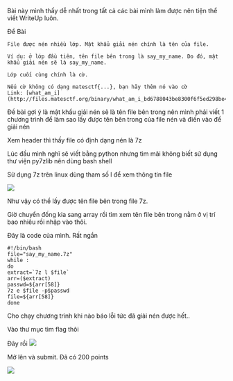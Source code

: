 ﻿Bài này mình thấy dễ nhất trong tất cả các bài mình làm được nên tiện thể viết WriteUp luôn.

Đề Bài

```
File được nén nhiều lớp. Mật khẩu giải nén chính là tên của file.

Ví dụ: ở lớp đầu tiên, tên file bên trong là say_my_name. Do đó, mật khẩu giải nén sẽ là say_my_name.

Lớp cuối cùng chính là cờ.

Nếu cờ không có dạng matesctf{...}, bạn hãy thêm nó vào cờ
Link: [what_am_i](http://files.matesctf.org/binary/what_am_i_bd6788043be8300f6f5ed298be42ed91)
```

Đề bài gợi ý là mật khẩu giải nén sẽ là tên file bên trong nên mình phải viết 1 chương trình để làm sao lấy được tên bên trong của file nén và điền vào để giải nén

Xem header thì thấy file có định dạng nén là 7z

Lúc đầu mình nghĩ sẽ viết bằng python nhưng tìm mãi không biết sử dụng thư viện py7zlib nên dùng bash shell

Sử dụng 7z trên linux dùng tham số l để xem thông tin file

<img src="http://i.imgur.com/nYAN5KH.png">


Như vậy có thể lấy được tên file bên trong file 7z.

Giờ chuyển đống kia sang array rồi tìm xem tên file bên trong nằm ở vị trí bao nhiêu rồi nhập vào thôi.

Đây là code của mình. Rất ngắn

```
#!/bin/bash
file="say_my_name.7z"
while :
do
extract=`7z l $file`
arr=($extract)
passwd=${arr[58]}
7z e $file -p$passwd
file=${arr[58]}
done

```

Cho chạy chương trình khi nào báo lỗi tức đã giải nén được hết..

Vào thư mục tìm flag thôi

Đây rồi 
<img src="http://i.imgur.com/V8f5vyL.png">

Mở lên và submit. Đã có 200 points

<img src="http://i.imgur.com/FM3R4Zd.png">



